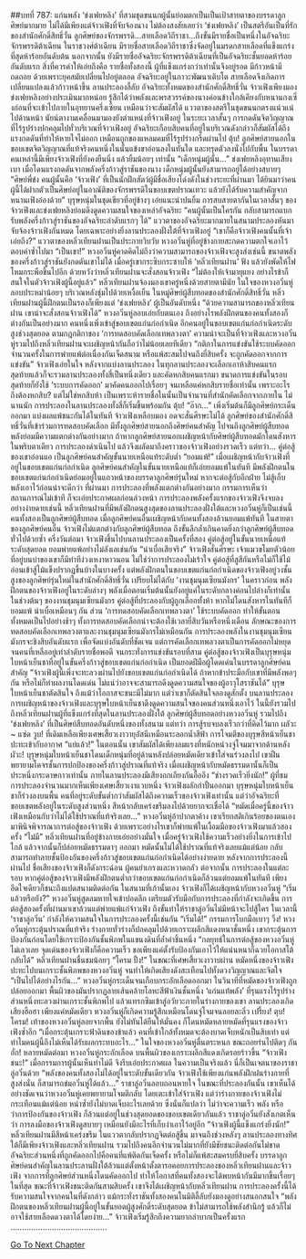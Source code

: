 ##บทที่ 787: แก่นพลัง
‘ข่งเฟยหลิง’ ที่สวมชุดขนนกผู้นั้นย่อมตกเป็นเป็นเป้าสายตาของบรรดาลูกศิษย์มากมาย ไม่ได้มีเพียงแต่จ้าวเฟิงที่จับจ้องนาง
ไม่ต้องสงสัยเลยว่า ‘ข่งเฟยหลิง’ เป็นสตรีอันเป็นที่รักของสำนักศักดิ์สิทธิ์วั่น
ลูกศิษย์ของจักรพรรดิ…สายเลือดวิถีราชา…ถึงขั้นมีรายชื่อเป็นหนึ่งในอัจฉริยะจักรพรรดิต้าเฉียน
ในราชวงศ์ต้าเฉียน
มีรายชื่อสายเลือดวิถีราชาซึ่งจัดอยู่ในมรดกสายเลือดที่แข็งแกร่งที่สุดห้าร้อยอันดับต้น
นอกจากนั้น ยังมีรายชื่ออัจฉริยะจักรพรรดิต้าเฉียนที่เป็นอัจฉริยะชั้นยอดห้าร้อยอันดับแรก
สิ่งที่ควรค่าให้เอ่ยถึงคือ
รายชื่อทั้งสองนี้ ผู้ที่แข็งแกร่งกว่าเท่านั้นจึงอยู่รอด มีก้าวหน้ามีถดถอย
ด้วยเพราะยุคสมัยเปลี่ยนไปอยู่ตลอด อัจฉริยะอยู่ในภาวะพัฒนาเติบโต สายเลือดจึงเกิดการเปลี่ยนแปลงแล้วก้าวหน้าขึ้น
ลานประลองลี้ลับ
อัจฉริยะทั้งหมดของสำนักศักดิ์สิทธิ์วั่น จ้าวเฟิงเพียงมองข่งเฟยหลิงอย่างประเมินมากหน่อย รู้สึกได้ว่าพลังและพรสวรรค์ของนางค่อนข้างใกล้เคียงกับหนานกงเซิ่งก่อนที่จะเข้าไปภายในอุทยานครึ่งเซียน
เหมือนว่าจะสัมผัสได้ แววตาของสตรีในชุดขนนกตรงแน่วแน่ไปด้านหน้า นัยน์ตางามเคลื่อนมามองยังตำแหน่งที่จ้าวเฟิงอยู่
ในระยะเวลาสั้นๆ การกดดันจิตวิญญาณที่ไร้รูปร่างปกคลุมไปทั่วบริเวณที่จ้าวเฟิงอยู่
อัจฉริยะเกือบสิบคนที่อยู่ในบริเวณดังกล่าวก็สัมผัสได้ถึงแรงกดดันที่ทำให้หายใจไม่ออก เหมือนถูกของแหลมคมที่ไร้รูปร่างกรีดผ่านไป
ตุ้บ!
ลูกศิษย์สายนอกในขอบเขตจิตวิญญาณที่แท้จริงคนหนึ่งในนั้นแข้งขาอ่อนลงในทันใด และทรุดตัวลงนั่งไปกับพื้น
ในบรรดาคนเหล่านี้มีเพียงจ้าวเฟิงที่ยังคงยืนนิ่ง แล้วยิ้มน้อยๆ เท่านั้น
“เด็กหนุ่มผู้นั้น…”
ข่งเฟยหลิงอุทานเสียงเบา เมื่อโดนแรงกดดันจากพลังครึ่งก้าวสู่ราชันของนาง เด็กหนุ่มผู้นั้นยังสามารถอยู่ได้อย่างสบายๆ
“ศิษย์พี่ข่ง คนผู้นั้นคือ ‘จ้าวเฟิง’ ที่เป็นนักฝึกสัตว์ผู้มีชื่อเสียงโด่งดังในช่วงระยะที่ผ่านมา ได้ยินมาว่าคนผู้นี้ได้ฝากตัวเป็นศิษย์อยู่ในอาณัติของจักรพรรดิในขอบเขตปราณเทวะ แล้วยังได้รับความสำคัญจากหนานเฟิงอ๋องด้วย”
บุรุษหนุ่มในชุดเขียวที่อยู่ข้างๆ เอ่ยแนะนำปนยิ้ม
การสบสายตากันในเวลาสั้นๆ ของจ้าวเฟิงและข่งเฟยหลิงย่อมดึงดูดความสนใจของเหล่าอัจฉริยะ
“คนผู้นั้นเป็นใครกัน กลับสามารถแบกรับพลังครึ่งก้าวสู่ราชันของอัจฉริยะลำดับแรกๆ ได้”
แววตาของอัจฉริยะมากมายในสนามประลองหันมาจับจ้องจ้าวเฟิงกันหมด
โดยเฉพาะอย่างยิ่งลานประลองฝั่งใต้ที่จ้าวเฟิงอยู่
“เขาก็คือจ้าวเฟิงคนนั้นที่เจ้าเอ่ยถึง?” แววตาของหลิ่วเทียนฝานเป็นประกายวิบวับ
หวงอวิ๋นหู่ที่อยู่ข้างกายสะกดความตกใจเอาไว้ ตอบคำซ้ำไปมา “เป็นเขา!”
หวงอวิ๋นหู่คาดคิดไม่ถึงว่าความสามารถของจ้าวเฟิงจะสูงส่งเช่นนี้ ขนาดพลังของครึ่งก้าวสู่ราชันยังกดดันเขาไม่ได้
เมื่อครู่เขากระซิบกระซาบให้ ‘หลิ่วเทียนฝาน’ ฟัง แล้วยังพัดให้ไฟโหมกระพือขึ้นไปอีก ด้วยหวังว่าหลิ่วเทียนฝานจะสั่งสอนจ้าวเฟิง
“ไม่ต้องให้เจ้ามายุแยง อย่างไรข้าก็สนใจในตัวจ้าวเฟิงผู้นี้อยู่แล้ว”
หลิ่วเทียนฝานจ้องมองเขาครู่หนึ่งด้วยสายตามีนัย
ในใจของหวงอวิ๋นหู่ลอบประหม่าน้อยๆ บริเวณหลังชุ่มไปด้วยเหงื่อเย็น
ในหมู่ศิษย์ผู้สืบทอดของสำนักศักดิ์สิทธิ์วั่น หลิ่วเทียนฝานผู้นี้ฝึกตนเป็นรองก็เพียงแต่ ‘ข่งเฟยหลิง’ ผู้เป็นอันดับหนึ่ง
“ด้วยความสามารถของหลิ่วเทียนฝาน เขาน่าจะสั่งสอนจ้าวเฟิงได้”
หวงอวิ๋นหู่ลอบเอ่ยกับตนเอง
ถึงอย่างไรพลังฝึกตนของคนทั้งสองก็ต่างกันเป็นอย่างมาก
คนหนึ่งเพิ่งเข้าสู่ขอบเขตแก่นก่อกำเนิด อีกคนอยู่ในขอบเขตแก่นก่อกำเนิดระดับสูงช่วงสุดยอด
ตามกฎกติกาของ ‘การทดสอบคัดเลือกเทพลวงตา’ ความน่าจะเป็นที่จ้าวเฟิงและหวงอวิ๋นหู่รวมไปถึงหลิ่วเทียนฝานจะเผชิญหน้ากันถือว่าไม่น้อยเลยทีเดียว
“กติกาในการแข่งขันใช้ระบบคัดออก จำนวนครั้งในการพ่ายแพ้ต่อเนื่องกันเจ็ดสนาม หรือแพ้สะสมไปจนถึงยี่สิบครั้ง จะถูกคัดออกจากการแข่งขัน” จ้าวเฟิงเอ่ยในใจ
หลังจากแบ่งลานประลอง ในทุกลานประลองจะเลือกเอาห้าสิบคนแรก
สุดท้ายแล้วก็จะรวมลานประลองทั้งสี่เป็นหนึ่งเดียว และคัดหกสิบคนแรกมา
ขนาดการแข่งขันในรอบสุดท้ายก็ยังใช้ ‘ระบบการคัดออก’ มาคัดคนออกไปเรื่อยๆ จนเหลือแค่หกสิบรายชื่อเท่านั้น
เพราะอะไรถึงต้องหกสิบ? แต่ไม่ใช่หกสิบห้า
เป็นเพราะห้ารายชื่อในนั้นเป็นจำนวนที่สำนักคัดเลือกจากภายใน
ไม่นานนัก การประลองในลานประลองทั้งสี่ก็เริ่มขึ้นพร้อมกัน
ตุ้บ!
“อ๊าก…”
เพิ่งเริ่มต้นก็มีลูกศิษย์กระเด็นออกมา แบ่งผลแพ้ชนะกันได้ในทันที
จ้าวเฟิงเหลือบมอง อดจะสั่นศีรษะไม่ได้
ลูกศิษย์ของสำนักศักดิ์สิทธิ์วั่นที่เข้าร่วมการทดสอบคัดเลือก มีทั้งลูกศิษย์สายนอกถึงศิษย์คนสำคัญ ไปจนถึงลูกศิษย์ผู้สืบทอด พลังย่อมมีความแตกต่างกันอย่างมาก
ถ้าหากลูกศิษย์สายนอกเผชิญหน้ากับศิษย์ผู้สืบทอดมักโดนสังหารในพริบตาเดียว
การประลองดำเนินไป แล้วจึงผลัดมาถึงคราวของจ้าวเฟิงอย่างรวดเร็ว
แต่ทว่า... คู่ต่อสู้ของเขาอ่อนแอ เป็นลูกศิษย์คนสำคัญขั้นนายเหนือแท้ระดับต่ำ
“ยอมแพ้!”
เมื่อเผชิญหน้ากับจ้าวเฟิงที่อยู่ในขอบเขตแก่นก่อกำเนิด ลูกศิษย์คนสำคัญในขั้นนายเหนือแท้ก็เอ่ยยอมแพ้ในทันที
มีพลังฝึกตนในขอบเขตแก่นก่อกำเนิดย่อมอยู่ในแถวหน้าของบรรดาลูกศิษย์รุ่นใหม่
หากจะต่อสู้กับอีกฝ่าย ไม่สู้เก็บพลังเอาไว้ก่อนน่าจะดีกว่า
ที่ผ่านมา การประลองที่พลังแตกต่างกันอย่างมาก กรรมการเห็นว่าสถานการณ์ไม่เข้าที ก็จะเอ่ยประกาศผลก่อนล่วงหน้า
การประลองพลังครั้งแรกของจ้าวเฟิงจึงจบลงอย่างง่ายดายเช่นนี้
หลิ่วเทียนฝานที่มีพลังฝึกตนสูงสุดของลานประลองฝั่งใต้และหวงอวิ๋นหู่ก็เป็นเช่นนี้
คนทั้งสองเป็นลูกศิษย์ผู้สืบทอด เมื่อลูกศิษย์คนอื่นเผชิญหน้ากับคนทั้งสองล้วนยอมแพ้ทันที
ในสายตาของลูกศิษย์คนอื่น จ้าวเฟิงไม่แตกต่างกับลูกศิษย์ผู้สืบทอด ถึงขั้นลึกล้ำเกินคาดยิ่งกว่าลูกศิษย์ผู้สืบทอดทั่วไปด้วยซ้ำ
ครึ่งวันต่อมา
จ้าวเฟิงขึ้นไปบนลานประลองเป็นครั้งที่สอง คู่ต่อสู้อยู่ในขั้นนายเหนือแท้ระดับสุดยอด ยอมพ่ายแพ้อย่างไม่ลังเลเช่นกัน
“น่าเบื่อเสียจริง”
จ้าวเฟิงสั่นศีรษะ เจ้าแมวขโมยตัวน้อยที่อยู่บนบ่าของเขาก็มีท่าทีง่วงเหงาหาวนอน
ไม่ใช่ว่าการประลองไม่เร้าใจ
คู่ต่อสู้ที่สูสีกันหรือไม่ก็ใช้ไม้อ่อนเข้าสู้ไม้แข็งปรากฏขึ้นบ้างในบางครั้ง
แต่พลังฝึกตนในขอบเขตแก่นก่อกำเนิดของจ้าวเฟิงอยู่วงชั้นสูงของลูกศิษย์รุ่นใหม่ในสำนักศักดิ์สิทธิ์วั่น
เปรียบไม่ได้กับ ‘งานชุมนุมเซียนมังกร’ ในคราวก่อน พลังฝึกตนของจ้าวเฟิงอยู่ในระดับล่างๆ พลังเมื่อตอนเริ่มต้นนั้นยังอยู่แค่ในระดับกลางค่อนไปล่างก็เท่านั้น
ในช่วงต้นๆ ของงานชุมนุมเซียนมังกร คู่ต่อสู้ที่ประลองกับผู้ถูกเลือกทั้งห้า หากไม่โดนสังหารในทันทีก็ยอมแพ้ น่าเบื่อเหมือนๆ กัน
ส่วน ‘การทดสอบคัดเลือกเทพลวงตา’ ใช้ระบบคัดออก ทำให้ขั้นตอนทั้งหมดเป็นไปอย่างช้าๆ
ทั้งการทดสอบคัดเลือกน่าจะต้องใช้เวลายี่สิบวันหรือหนึ่งเดือน
ลักษณะของการทดสอบคัดเลือกเทพลวงตาและงานชุมนุมเซียนมังกรไม่เหมือนกัน
การประลองพลังในงานชุมนุมเซียนมังกรจะชิงสิบอันดับแรก เพื่อจัดแบ่งอันดับที่ชัดเจน
แต่การคัดเลือกเทพลวงตาเป็นการคัดออกไม่หยุด จนคนที่เหลืออยู่เท่าลำดับรายชื่อพอดี
จนกระทั่งการแข่งขันรอบที่สาม
คู่ต่อสู้ของจ้าวเฟิงเป็นบุรุษหนุ่มใบหน้าเย็นชาที่อยู่ในขั้นครึ่งก้าวสู่ขอบเขตแก่นก่อกำเนิด เป็นยอดฝีมือผู้โดดเด่นในบรรดาลูกศิษย์คนสำคัญ
“จ้าวเฟิงผู้นี้เพิ่งจะทะลวงผ่านไปยังขอบเขตแก่นก่อกำเนิดได้ ถ้าหากข้าประมือกับเขาที่มีพลังพอๆ กัน หรือไม่ก็ทำผลงานโดดเด่น ไม่แน่ว่าอาจจะสามารถดึงดูดความสนใจของผู้อาวุโสราชันได้”
บุรุษใบหน้าเย็นชาตัดสินใจ
ถึงแม้ว่าโอกาสจะชนะมีไม่มาก แต่ว่าเขาก็ตัดสินใจลองดูสักตั้ง
บนลานประลอง
การเผชิญหน้าของจ้าวเฟิงและบุรุษใบหน้าเย็นชาดึงดูดความสนใจของคนส่วนหนึ่งเอาไว้
ในนี้ยังรวมไปถึงหลิ่วเทียนฝานผู้ที่แข็งแกร่งที่สุดในลานประลองฝั่งใต้ ลูกศิษย์ผู้สืบทอดอย่างหวงอวิ๋นหู่ รวมไปถึง ‘ข่งเฟยหลิง’ ที่เป็นศิษย์สืบทอดอันดับหนึ่งของทั้งสนาม
แต่ทว่า
การสู้รบจบลงเร็วกว่าที่คิดไว้มาก
ผลัวะ ~ แซ่ด วูบ!
ที่เดิมเหลือเพียงเศษเสี้ยวเงาวายุอัสนีเหมือนระลอกน้ำสีฟ้า การโจมตีของบุรุษสีหน้าเย็นชาปะทะเข้ากับอากาศ
“แย่แล้ว!”
ในตอนนั้น เขาสัมผัสได้เพียงลมแรงที่หนักหน่วงจู่โจมมาจากด้านหลัง
ผัวะ!
บุรุษหนุ่มใบหน้าเย็นชาโดนเด็กหนุ่มที่อยู่ด้านหลังปล่อยหมัดเดียวเข้าใส่จนร่วงลงไป
เขาฝืนพยายามโคจรชั้นการปกป้องของครึ่งก้าวสู่ปราณที่แท้จริง เมื่อเผชิญหน้ากับหมัดธรรมดานั้นก็เป็นประหนึ่งกระดาษกาวเท่านั้น
ภายในลานประลองมีเสียงถกเถียงกันอื้ออึง
“ช่างรวดเร็วยิ่งนัก!”
ผู้ที่ชมการประลองจำนวนมากเห็นเพียงเศษเสี้ยวเงาแวบหนึ่ง จ้าวเฟิงผลักกำปั้นออกมา บุรุษหนุ่มใบหน้าเย็นชาก็ร่วงลงบนพื้น
คนที่อยู่ระดับขั้นต่ำกว่าสัมผัสได้ถึงความเร็วของจ้าวเฟิงเท่านั้น
แต่ว่าอัจฉริยะที่ขอบเขตพลังอยู่ในระดับสูงส่วนหนึ่ง สีหน้ากลับเคร่งขรึมลงไปด้วยยากจะเชื่อได้
“หมัดเมื่อครู่นี้ของจ้าวเฟิงเหมือนกับว่าไม่ได้ใช้ปราณที่แท้จริงเลย…” หวงอวิ๋นหู่อ้าปากตาค้าง
เขาเรียกสติเกินร้อยของตนเองมาพินิจพิจารณาการต่อสู้ของจ้าวเฟิง ด้วยเพราะอย่างไรเขาก็พ่ายแพ้ในเงื้อมมือของจ้าวเฟิงมาแล้วสองครั้ง
“ไม่มี”
หลิ่วเทียนฝานที่อยู่ข้างกายเอ่ยอย่างมั่นใจ
เมื่อครู่จ้าวเฟิงใช้ความเร็วอย่างยิ่งในการเข้าไปใกล้ แล้วจากนั้นก็ปล่อยหมัดธรรมดาๆ ออกมา
หมัดนั้นไม่ได้ใช้ปราณที่แท้จริงเลยแม้แต่น้อย กลับสามารถทำลายชั้นป้องกันของครึ่งก้าวสู่ขอบเขตแก่นก่อกำเนิดได้อย่างง่ายดาย
หลังจากการประลองนี้ผ่านไป ชื่อเสียงของจ้าวเฟิงก็ดังกระฉ่อน ผู้คนยำเกรงและหวาดกลัว
ต่อจากนั้น การประลองในแต่ละรอบ หากคู่ต่อสู้ของจ้าวเฟิงมีพลังฝึกตนต่ำกว่าขอบเขตแก่นก่อกำเนิดก็ล้วนแต่ยอมแพ้ในทันที
เพียงอึดใจเดียวก็ชนะถึงแปดสนามติดต่อกัน
ในสนามที่เก้านั้นเอง จ้าวเฟิงก็ได้เผชิญหน้ากับหวงอวิ๋นหู่
“เริ่มแล้วหรือยัง?”
หวงอวิ๋นหู่สูดลมหายใจเข้าปอดลึก เตรียมตัวรับมือกับการประลองที่กำลังจะเกิดขึ้น
การต่อสู้สองครั้งที่ผ่านมาเขาล้วนแต่พ่ายแพ้แก่จ้าวเฟิง ถึงขั้นทำให้ราชาลู่อวิ๋นไม่มีหน้าจะไปสู้ใคร
ในเวลานี้ ‘ราชาลู่อวิ๋น’ กำลังให้ความสนใจในการประลองครั้งนี้เช่นกัน
“เริ่มได้!” กรรมการโบกมือเบาๆ
วิ้ง!
หวงอวิ๋นหู่กระตุ้นปราณที่แท้จริง ร่างกายทั่วร่างก็ปกคลุมไปด้วยเกราะผลึกสีแดงหนาชั้นหนึ่ง เขากระตุ้นการป้องกันก่อนโดยใช้เกราะป้องกันชั้นพิภพในแขนงดินที่ล้ำค่าชิ้นหนึ่ง
“กลยุทธ์ในการต่อสู้ของหวงอวิ๋นหู่ไม่เลวเลย จุดเด่นของจ้าวเฟิงก็คือความเร็ว ขอเพียงแค่ตั้งรับป้องกันเอาไว้ให้แน่นหนาก็ฉวยโอกาสโต้กลับได้”
หลิ่วเทียนฝานชื่นชมน้อยๆ
“โครม ปั้ง!”
ในขณะที่เศษเสี้ยวเงาวาบผ่าน หมัดหนึ่งของจ้าวเฟิงปะทะไปบนเกราะชั้นพิภพของหวงอวิ๋นหู่ จนทำให้เกิดเสียงดังสะเทือนไปทั้งดวงวิญญาณและจิตใจ
“เป็นไปได้อย่างไรกัน…” หวงอวิ๋นหู่กระเด็นจนเกือบกระอักเลือดออกมา
ในวินาทีที่หมัดของจ้าวเฟิงถูกปล่อยออกมา พื้นผิวของมันปรากฏลายเส้นคล้ายโลหะสีฟ้าเงินชั้นหนึ่ง
‘แก่นแท้พลัง’ ที่รุนแรงไร้รูปร่างส่วนหนึ่งทะลวงผ่านเกราะชั้นพิภพไป แล้วแทรกซึมเข้าสู่อวัยวะภายในร่างกายของเขา
ลานประลองเกิดเสียงฮือฮา
เพียงแค่หมัดเดียว หวงอวิ๋นหู่ก็เกิดความรู้สึกเหมือนโดนจู่โจมจนลอยละลิ่ว
เปรี้ยง! ตุบ! โครม!
เท้าของหวงอวิ๋นหู่ลอยจากพื้น ยังไม่ทันได้ยืนให้มั่นคง ก็โดนหมัดหลายหมัดที่รุนแรงของจ้าวเฟิงซ้ำอีก
“เมื่อกระตุ้นเกราะฟ้าดินของข้าแล้ว คนที่เข้าใกล้ทั้งหมดจะต้องบาดเจ็บหนักเป็นสิบเท่า แต่ทำไมคนผู้นี้ถึงไม่เห็นได้รับผลกระทบอะไร…”
ในใจของหวงอวิ๋นหู่ตื่นตระหนก ขณะถอยร่นไปติดๆ กัน
อั่ก!
หลายหมัดต่อมา หวงอวิ๋นหู่กระอักเลือด บนพื้นผิวของเกราะผลึกสีแดงเกิดรอยร้าวขึ้น
“จ้าวเฟิงชนะ!” เมื่อกรรมการผู้นั้นเห็นท่าไม่ดี จึงรีบเอ่ยประกาศผล
ในความเป็นจริงแล้ว นี่ก็เป็นเจตนาของราชาลู่อวิ๋นด้วย
“พลังของคนทั้งสองไม่ได้อยู่ในระดับขั้นเดียวกัน จ้าวเฟิงใช้เพียงแก่นพลังฝึกฝนร่างกายที่สูงส่งนั่น ก็สามารถข่มอวิ๋นหู่ได้แล้ว…” ราชาลู่อวิ๋นลอบถอนหายใจ
ในขณะที่ประลองกันนั้น เขาเห็นได้อย่างชัดเจนว่าหวงอวิ๋นหู่เคยพยายามโจมตีกลับ โดยเตะเข้าใส่จ้าวเฟิง แต่ว่าร่างกายของจ้าวเฟิงไม่กระเทือนแม้แต่น้อย หนำซ้ำยังไม่บาดเจ็บอะไรเลยด้วย
ซึ่งนั่นก็แปลว่า ไม่ว่าจะความเร็ว พลัง หรือว่าการป้องกันของจ้าวเฟิง ก็ล้วนแต่อยู่ในช่วงสุดยอดของขอบเขตเดียวกันแล้ว
ราชาลู่อวิ๋นยังสังเกตเห็นว่า การลงมือของจ้าวเฟิงดูสบายๆ เหมือนยังมีอะไรที่เก็บงำเอาไว้อยู่อีก
“จ้าวเฟิงผู้นี้แข็งแกร่งยิ่งนัก!” หลิ่วเทียนฝานมีสีหน้าเคร่งขรึม ในแววตากลับปรากฏจิตต่อสู้ขึ้น
มาจนถึงช่วงหลังๆ ลานประลองทางทิศใต้ก็มีเพียงจ้าวเฟิงและหลิ่วเทียนฝาน รวมไปถึงคนอีกจำนวนไม่มากที่ยังมีชัยชนะติดต่อกันไม่ขาด
อัจฉริยะส่วนหนึ่งที่ถูกคัดออกไปคือคนที่แพ้ติดกันเจ็ดครั้ง หรือไม่ก็แพ้สะสมครบยี่สิบครั้ง
บรรดาลูกศิษย์คนสำคัญในลานประลานฝั่งใต้ล้วนแต่ตั้งหน้าตั้งตารอคอยการประลองของหลิ่วเทียนฝานและจ้าวเฟิง
จากการที่ลูกศิษย์ส่วนหนึ่งโดนคัดออกไป ทำให้โอกาสที่คนทั้งสองจะได้พบหน้ากันมีมากขึ้นเรื่อยๆ
ในที่สุด ขณะที่จ้าวเฟิงชนะติดกันสามสิบครั้ง เขาจึงได้เผชิญหน้ากับหลิ่วเทียนฝาน
การประลองครั้งนี้ได้รับความสนใจจากคนในที่ดังกล่าว แม้กระทั่งราชันทั้งสองคนในมิติลี้ลับยังมองดูอย่างสนอกสนใจ
“พลังฝึกตนของหลิ่วเทียนฝานผู้นี้อยู่ในขั้นยอดผู้สูงศักดิ์ระดับสุดยอด ข้าไม่สามารถใช้พลังสำนึกรู้ แล้วก็ไม่อาจใช้สายเลือดดวงตาได้โดยง่าย…”
จ้าวเฟิงเริ่มรู้สึกถึงความยากลำบากเป็นครั้งแรก
……………………………………



[Go To Next Chapter]( ./25.md)
